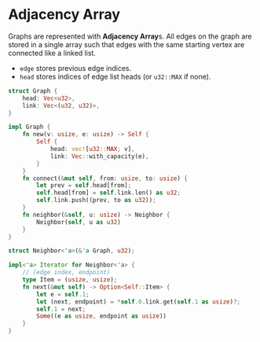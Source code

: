 # Adjacency Array

Graphs are represented with **Adjacency Array**s.
All edges on the graph are stored in a single array
such that edges with the same starting vertex are connected like a linked list.

- `edge` stores previous edge indices.
- `head` stores indices of edge list heads (or `u32::MAX` if none).

```rust
struct Graph {
    head: Vec<u32>,
    link: Vec<(u32, u32)>,
}

impl Graph {
    fn new(v: usize, e: usize) -> Self {
        Self {
            head: vec![u32::MAX; v],
            link: Vec::with_capacity(e),
        }
    }
    fn connect(&mut self, from: usize, to: usize) {
        let prev = self.head[from];
        self.head[from] = self.link.len() as u32;
        self.link.push((prev, to as u32));
    }
    fn neighbor(&self, u: usize) -> Neighbor {
        Neighbor(self, u as u32)
    }
}

struct Neighbor<'a>(&'a Graph, u32);

impl<'a> Iterator for Neighbor<'a> {
    // (edge index, endpoint)
    type Item = (usize, usize);
    fn next(&mut self) -> Option<Self::Item> {
        let e = self.1;
        let (next, endpoint) = *self.0.link.get(self.1 as usize)?;
        self.1 = next;
        Some((e as usize, endpoint as usize))
    }
}
```
